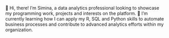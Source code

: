 👋 Hi, there! I’m Simina, a data analytics professional looking to showcase my programming work, projects and interests on the platform.
🌱 I’m currently learning how I can apply my R, SQL and Python skills to automate business processes and contribute to advanced analytics efforts within my organization.

<!---
SimiSala/SimiSala is a ✨ special ✨ repository because its `README.md` (this file) appears on your GitHub profile.
You can click the Preview link to take a look at your changes.
--->
